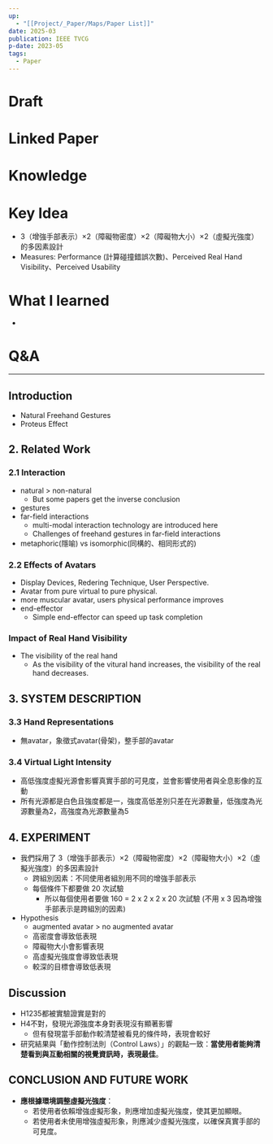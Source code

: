 ```yaml
---
up:
  - "[[Project/_Paper/Maps/Paper List]]"
date: 2025-03
publication: IEEE TVCG
p-date: 2023-05
tags:
  - Paper
---
```

# Draft
# Linked Paper
# Knowledge
# Key Idea
-  3（增強手部表示）×2（障礙物密度）×2（障礙物大小）×2（虛擬光強度）的多因素設計
- Measures: Performance (計算碰撞錯誤次數)、Perceived Real Hand Visibility、Perceived Usability
# What I learned
- 
# Q&A
---
## Introduction
- Natural Freehand Gestures
- Proteus Effect
## 2. Related Work
### 2.1 Interaction
- natural > non-natural
	- But some papers get the inverse conclusion
- gestures
- far-field interactions
	- multi-modal interaction technology are introduced here
	- Challenges of freehand gestures in far-field interactions
- metaphoric(隱喻) vs isomorphic(同構的、相同形式的)
### 2.2 Effects of Avatars
- Display Devices, Redering Technique, User Perspective.
- Avatar from pure virtual to pure physical.
- more muscular avatar, users physical performance improves
- end-effector
	- Simple end-effector can speed up task completion
### Impact of Real Hand Visibility
- The visibility of the real hand
	- As the visibility of the vitural hand increases, the visibility of the real hand decreases.
## 3. SYSTEM DESCRIPTION
### 3.3 Hand Representations
- 無avatar，象徵式avatar(骨架)，整手部的avatar
### 3.4 Virtual Light Intensity
- 高低強度虛擬光源會影響真實手部的可見度，並會影響使用者與全息影像的互動
- 所有光源都是白色且強度都是一，強度高低差別只差在光源數量，低強度為光源數量為2，高強度為光源數量為5
## 4. EXPERIMENT
- 我們採用了 3（增強手部表示）×2（障礙物密度）×2（障礙物大小）×2（虛擬光強度）的多因素設計
	- 跨組別因素：不同使用者組別用不同的增強手部表示
	- 每個條件下都要做 20 次試驗
		- 所以每個使用者要做 160 = 2 x 2 x 2 x 20 次試驗 (不用 x 3 因為增強手部表示是跨組別的因素)
- Hypothesis
	- augmented avatar > no augmented avatar
	- 高密度會導致低表現
	- 障礙物大小會影響表現
	- 高虛擬光強度會導致低表現
	- 較深的目標會導致低表現
## Discussion
- H1235都被實驗證實是對的
- H4不對，發現光源強度本身對表現沒有顯著影響
	- 但有發現當手部動作較清楚被看見的條件時，表現會較好
- 研究結果與「動作控制法則（Control Laws）」的觀點一致：**當使用者能夠清楚看到與互動相關的視覺資訊時，表現最佳**。
## CONCLUSION AND FUTURE WORK
- **應根據環境調整虛擬光強度**：
	- 若使用者依賴增強虛擬形象，則應增加虛擬光強度，使其更加顯眼。
	- 若使用者未使用增強虛擬形象，則應減少虛擬光強度，以確保真實手部的可見度。